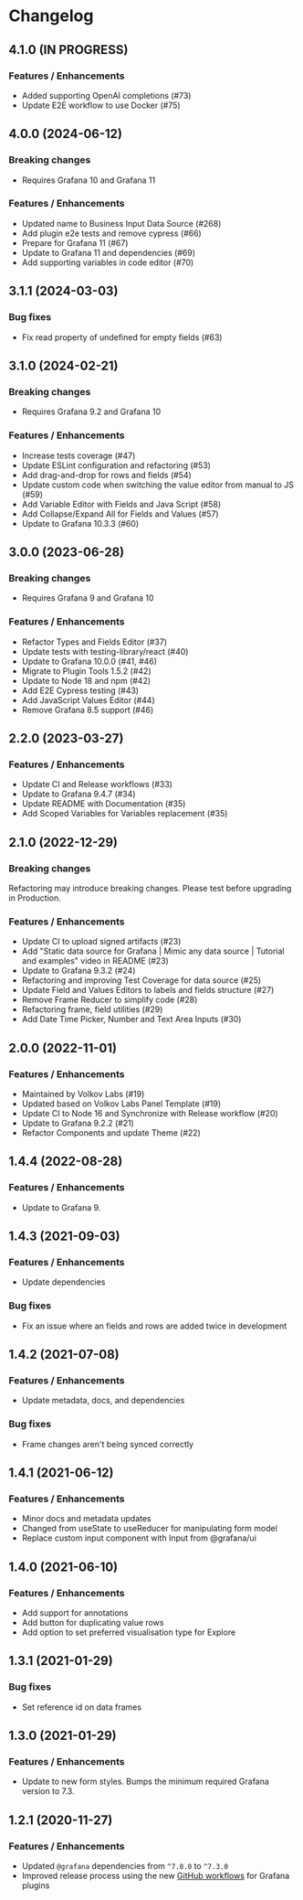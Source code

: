 # Changelog

## 4.1.0 (IN PROGRESS)

### Features / Enhancements

- Added supporting OpenAI completions (#73)
- Update E2E workflow to use Docker (#75)

## 4.0.0 (2024-06-12)

### Breaking changes

- Requires Grafana 10 and Grafana 11

### Features / Enhancements

- Updated name to Business Input Data Source (#268)
- Add plugin e2e tests and remove cypress (#66)
- Prepare for Grafana 11 (#67)
- Update to Grafana 11 and dependencies (#69)
- Add supporting variables in code editor (#70)

## 3.1.1 (2024-03-03)

### Bug fixes

- Fix read property of undefined for empty fields (#63)

## 3.1.0 (2024-02-21)

### Breaking changes

- Requires Grafana 9.2 and Grafana 10

### Features / Enhancements

- Increase tests coverage (#47)
- Update ESLint configuration and refactoring (#53)
- Add drag-and-drop for rows and fields (#54)
- Update custom code when switching the value editor from manual to JS (#59)
- Add Variable Editor with Fields and Java Script (#58)
- Add Collapse/Expand All for Fields and Values (#57)
- Update to Grafana 10.3.3 (#60)

## 3.0.0 (2023-06-28)

### Breaking changes

- Requires Grafana 9 and Grafana 10

### Features / Enhancements

- Refactor Types and Fields Editor (#37)
- Update tests with testing-library/react (#40)
- Update to Grafana 10.0.0 (#41, #46)
- Migrate to Plugin Tools 1.5.2 (#42)
- Update to Node 18 and npm (#42)
- Add E2E Cypress testing (#43)
- Add JavaScript Values Editor (#44)
- Remove Grafana 8.5 support (#46)

## 2.2.0 (2023-03-27)

### Features / Enhancements

- Update CI and Release workflows (#33)
- Update to Grafana 9.4.7 (#34)
- Update README with Documentation (#35)
- Add Scoped Variables for Variables replacement (#35)

## 2.1.0 (2022-12-29)

### Breaking changes

Refactoring may introduce breaking changes. Please test before upgrading in Production.

### Features / Enhancements

- Update CI to upload signed artifacts (#23)
- Add "Static data source for Grafana | Mimic any data source | Tutorial and examples" video in README (#23)
- Update to Grafana 9.3.2 (#24)
- Refactoring and improving Test Coverage for data source (#25)
- Update Field and Values Editors to labels and fields structure (#27)
- Remove Frame Reducer to simplify code (#28)
- Refactoring frame, field utilities (#29)
- Add Date Time Picker, Number and Text Area Inputs (#30)

## 2.0.0 (2022-11-01)

### Features / Enhancements

- Maintained by Volkov Labs (#19)
- Updated based on Volkov Labs Panel Template (#19)
- Update CI to Node 16 and Synchronize with Release workflow (#20)
- Update to Grafana 9.2.2 (#21)
- Refactor Components and update Theme (#22)

## 1.4.4 (2022-08-28)

### Features / Enhancements

- Update to Grafana 9.

## 1.4.3 (2021-09-03)

### Features / Enhancements

- Update dependencies

### Bug fixes

- Fix an issue where an fields and rows are added twice in development

## 1.4.2 (2021-07-08)

### Features / Enhancements

- Update metadata, docs, and dependencies

### Bug fixes

- Frame changes aren't being synced correctly

## 1.4.1 (2021-06-12)

### Features / Enhancements

- Minor docs and metadata updates
- Changed from useState to useReducer for manipulating form model
- Replace custom input component with Input from @grafana/ui

## 1.4.0 (2021-06-10)

### Features / Enhancements

- Add support for annotations
- Add button for duplicating value rows
- Add option to set preferred visualisation type for Explore

## 1.3.1 (2021-01-29)

### Bug fixes

- Set reference id on data frames

## 1.3.0 (2021-01-29)

### Features / Enhancements

- Update to new form styles. Bumps the minimum required Grafana version to 7.3.

## 1.2.1 (2020-11-27)

### Features / Enhancements

- Updated `@grafana` dependencies from `^7.0.0` to `^7.3.0`
- Improved release process using the new [GitHub workflows](https://github.com/grafana/plugin-workflows) for Grafana plugins
